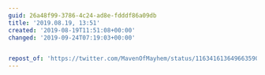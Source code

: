 ```yaml
---
guid: 26a48f99-3786-4c24-ad8e-fdddf86a09db
title: '2019.08.19, 13:51'
created: '2019-08-19T11:51:08+00:00'
changed: '2019-09-24T07:19:03+00:00'


repost_of: 'https://twitter.com/MavenOfMayhem/status/1163416136496635904?s=20'
---
```


